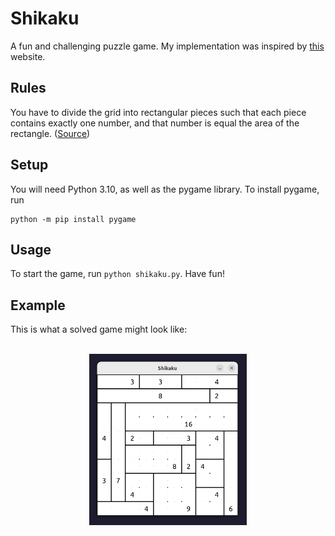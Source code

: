 # Shikaku

A fun and challenging puzzle game. My implementation was inspired by [this](https://www.puzzle-shikaku.com/) website.

## Rules

You have to divide the grid into rectangular pieces such that each piece contains exactly one number, and that number is equal the area of the rectangle. ([Source](https://www.puzzle-shikaku.com/))

## Setup

You will need Python 3.10, as well as the pygame library. To install pygame, run
```
python -m pip install pygame
```

## Usage

To start the game, run `python shikaku.py`. Have fun!

## Example

This is what a solved game might look like:

<p align="center">
  <br>
  <img src="./examples/solved.png" width="50%"/>
</p>
